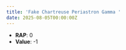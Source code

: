 ```yaml
---
title: 'Fake Chartreuse Periastron Gamma '
date: 2025-08-05T00:00:00Z
---
```

- **RAP**: 0
- **Value**: -1
